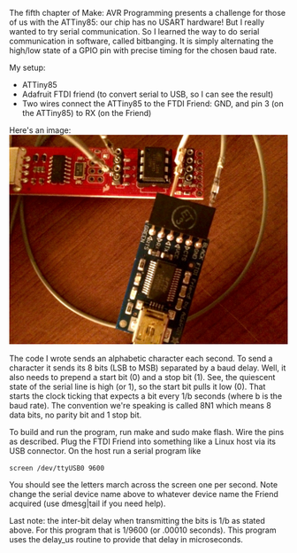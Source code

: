 The fifth chapter of Make: AVR Programming presents a challenge for those of us with the ATTiny85:
our chip has no USART hardware! But I really wanted to try serial communication. So I learned the
way to do serial communication in software, called bitbanging. It is simply alternating the high/low
state of a GPIO pin with precise timing for the chosen baud rate.

My setup:

* ATTiny85
* Adafruit FTDI friend (to convert serial to USB, so I can see the result)
* Two wires connect the ATTiny85 to the FTDI Friend: GND, and pin 3 (on the ATTiny85) to RX (on the Friend)

Here's an image: ![setup](ATTiny85_FTDI_Friend.jpg)

The code I wrote sends an alphabetic character each second. To send a character it sends its 8 bits
(LSB to MSB) separated by a baud delay. Well, it also needs to prepend a start bit (0) and a stop bit (1).
See, the quiescent state of the serial line is high (or 1), so the start bit pulls it low (0). That starts
the clock ticking that expects a bit every 1/b seconds (where b is the baud rate). The convention we're 
speaking is called 8N1 which means 8 data bits, no parity bit and 1 stop bit.

To build and run the program, run make and sudo make flash. Wire the pins as described. Plug the FTDI Friend
into something like a Linux host via its USB connector. On the host run a serial program like 

    screen /dev/ttyUSB0 9600

You should see the letters march across the screen one per second. Note change the serial device name above
to whatever device name the Friend acquired (use dmesg|tail if you need help).

Last note: the inter-bit delay when transmitting the bits is 1/b as stated above. For this program that is
1/9600 (or .00010 seconds). This program uses the delay_us routine to provide that delay in microseconds.
